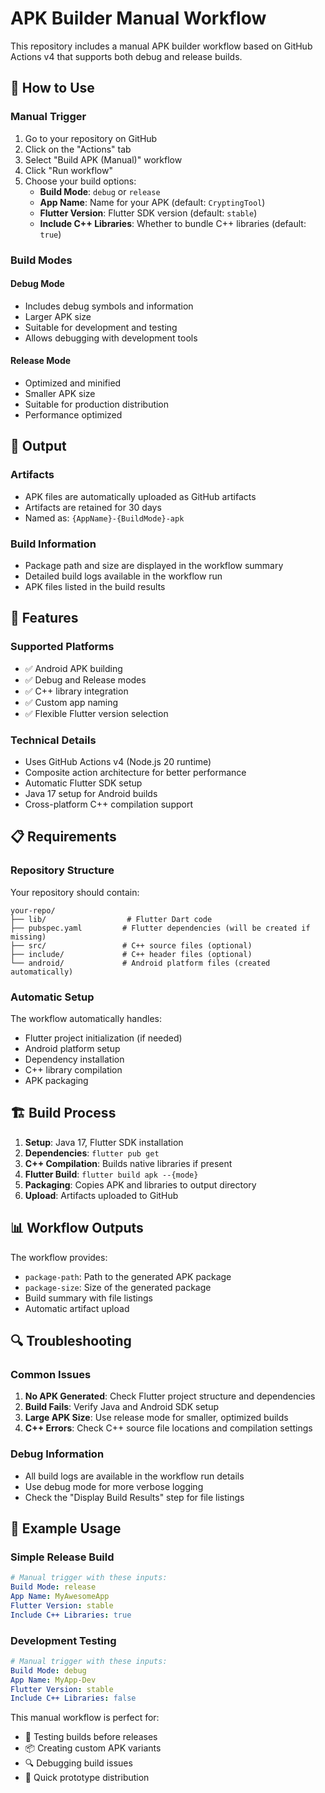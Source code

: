 # APK Builder Manual Workflow

This repository includes a manual APK builder workflow based on GitHub Actions v4 that supports both debug and release builds.

## 🚀 How to Use

### Manual Trigger
1. Go to your repository on GitHub
2. Click on the "Actions" tab
3. Select "Build APK (Manual)" workflow
4. Click "Run workflow"
5. Choose your build options:
   - **Build Mode**: `debug` or `release`
   - **App Name**: Name for your APK (default: `CryptingTool`)
   - **Flutter Version**: Flutter SDK version (default: `stable`)
   - **Include C++ Libraries**: Whether to bundle C++ libraries (default: `true`)

### Build Modes

#### Debug Mode
- Includes debug symbols and information
- Larger APK size
- Suitable for development and testing
- Allows debugging with development tools

#### Release Mode
- Optimized and minified
- Smaller APK size
- Suitable for production distribution
- Performance optimized

## 📱 Output

### Artifacts
- APK files are automatically uploaded as GitHub artifacts
- Artifacts are retained for 30 days
- Named as: `{AppName}-{BuildMode}-apk`

### Build Information
- Package path and size are displayed in the workflow summary
- Detailed build logs available in the workflow run
- APK files listed in the build results

## 🔧 Features

### Supported Platforms
- ✅ Android APK building
- ✅ Debug and Release modes
- ✅ C++ library integration
- ✅ Custom app naming
- ✅ Flexible Flutter version selection

### Technical Details
- Uses GitHub Actions v4 (Node.js 20 runtime)
- Composite action architecture for better performance
- Automatic Flutter SDK setup
- Java 17 setup for Android builds
- Cross-platform C++ compilation support

## 📋 Requirements

### Repository Structure
Your repository should contain:
```
your-repo/
├── lib/                  # Flutter Dart code
├── pubspec.yaml         # Flutter dependencies (will be created if missing)
├── src/                 # C++ source files (optional)
├── include/             # C++ header files (optional)
└── android/             # Android platform files (created automatically)
```

### Automatic Setup
The workflow automatically handles:
- Flutter project initialization (if needed)
- Android platform setup
- Dependency installation
- C++ library compilation
- APK packaging

## 🏗️ Build Process

1. **Setup**: Java 17, Flutter SDK installation
2. **Dependencies**: `flutter pub get`
3. **C++ Compilation**: Builds native libraries if present
4. **Flutter Build**: `flutter build apk --{mode}`
5. **Packaging**: Copies APK and libraries to output directory
6. **Upload**: Artifacts uploaded to GitHub

## 📊 Workflow Outputs

The workflow provides:
- `package-path`: Path to the generated APK package
- `package-size`: Size of the generated package
- Build summary with file listings
- Automatic artifact upload

## 🔍 Troubleshooting

### Common Issues
1. **No APK Generated**: Check Flutter project structure and dependencies
2. **Build Fails**: Verify Java and Android SDK setup
3. **Large APK Size**: Use release mode for smaller, optimized builds
4. **C++ Errors**: Check C++ source file locations and compilation settings

### Debug Information
- All build logs are available in the workflow run details
- Use debug mode for more verbose logging
- Check the "Display Build Results" step for file listings

## 🎯 Example Usage

### Simple Release Build
```yaml
# Manual trigger with these inputs:
Build Mode: release
App Name: MyAwesomeApp
Flutter Version: stable
Include C++ Libraries: true
```

### Development Testing
```yaml
# Manual trigger with these inputs:
Build Mode: debug
App Name: MyApp-Dev
Flutter Version: stable
Include C++ Libraries: false
```

This manual workflow is perfect for:
- 🧪 Testing builds before releases
- 📦 Creating custom APK variants
- 🔍 Debugging build issues
- 🚀 Quick prototype distribution